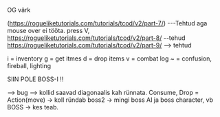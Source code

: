 OG värk

(https://rogueliketutorials.com/tutorials/tcod/v2/part-7/)   ---Tehtud aga mouse over ei tööta. press V, 
https://rogueliketutorials.com/tutorials/tcod/v2/part-8/ --tehud
https://rogueliketutorials.com/tutorials/tcod/v2/part-9/ --> tehtud

i = inventory g = get itmes d = drop items v = combat log
~ = confusion, fireball, lighting

SIIN POLE BOSS-I !!

--> bug --> kollid saavad diagonaalis kah rünnata.
 Consume, Drop = Action(move) -> koll ründab
 boss2 -> mingi boss AI ja boss character, vb BOSS -> kes teab.